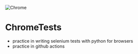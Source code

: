 ![Chrome](https://github.com/dmitry-shibanov/testRepoBoost/workflows/Chrome/badge.svg)
# ChromeTests
- practice in writing selenium tests with python for browsers
- practice in github actions
